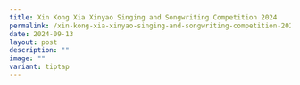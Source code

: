 ```yaml
---
title: Xin Kong Xia Xinyao Singing and Songwriting Competition 2024
permalink: /xin-kong-xia-xinyao-singing-and-songwriting-competition-2024/
date: 2024-09-13
layout: post
description: ""
image: ""
variant: tiptap
---
```

